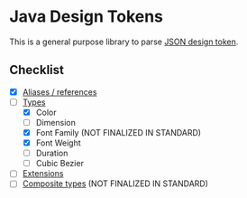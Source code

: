 # Java Design Tokens

This is a general purpose library to parse [JSON design token](https://tr.designtokens.org/).

## Checklist

- [X] [Aliases / references](https://tr.designtokens.org/format/#aliases-references)
- [ ] [Types](https://tr.designtokens.org/format/#types)
    - [X] Color
    - [ ] Dimension
    - [X] Font Family (NOT FINALIZED IN STANDARD)
    - [X] Font Weight
    - [ ] Duration
    - [ ] Cubic Bezier
- [ ] [Extensions](https://tr.designtokens.org/format/#extensions)
- [ ] [Composite types](https://tr.designtokens.org/format/#composite-types) (NOT FINALIZED IN STANDARD)